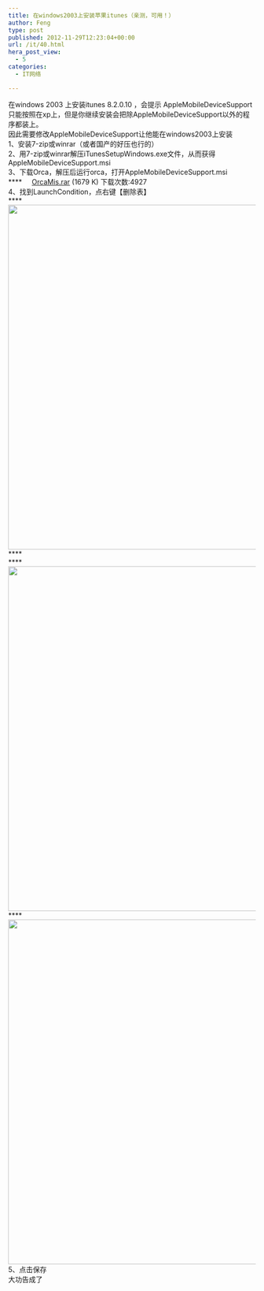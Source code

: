 ```yaml
---
title: 在windows2003上安装苹果itunes（亲测，可用！）
author: Feng
type: post
published: 2012-11-29T12:23:04+00:00
url: /it/40.html
hera_post_view:
  - 5
categories:
  - IT网络

---
```

在windows 2003 上安装itunes 8.2.0.10 ，会提示 AppleMobileDeviceSupport 只能按照在xp上，但是你继续安装会把除AppleMobileDeviceSupport以外的程序都装上。  
因此需要修改AppleMobileDeviceSupport让他能在windows2003上安装  
1、安装7-zip或winrar（或者国产的好压也行的）  
2、用7-zip或winrar解压iTunesSetupWindows.exe文件，从而获得AppleMobileDeviceSupport.msi  
3、下载Orca，解压后运行orca，打开AppleMobileDeviceSupport.msi  
****<img loading="lazy" decoding="async" src="http://bbs.weiphone.com/images/weiphone/file/zip.gif" alt="" width="16" height="16" align="absMiddle" /> [OrcaMis.rar][1] (1679 K) 下载次数:4927  
4、找到LaunchCondition，点右键【删除表】  
****<img decoding="async" src="http://images.weiphone.com/attachments/day_090509/20090509_982434b9e0e94a7f009fD1M5LxQeECTf.jpg" alt="" width="700" border="0" />  
****<img decoding="async" src="http://images.weiphone.com/attachments/day_090509/20090509_6d51261923c28fed0cb5vqak7DHZoccn.bmp" alt="" border="0" />  
****<img decoding="async" src="http://images.weiphone.com/attachments/day_090509/20090509_60ed89794981383b09edFozXSi1vVmcy.jpg" alt="" width="700" border="0" />  
****<img decoding="async" src="http://images.weiphone.com/attachments/day_090509/20090509_4d11c6ed17e90dc6415bi0HaJeWbGzjd.jpg" alt="" width="700" border="0" />  
5、点击保存  
大功告成了

 [1]: http://bbs.weiphone.com/job.php?action=download&aid=415000